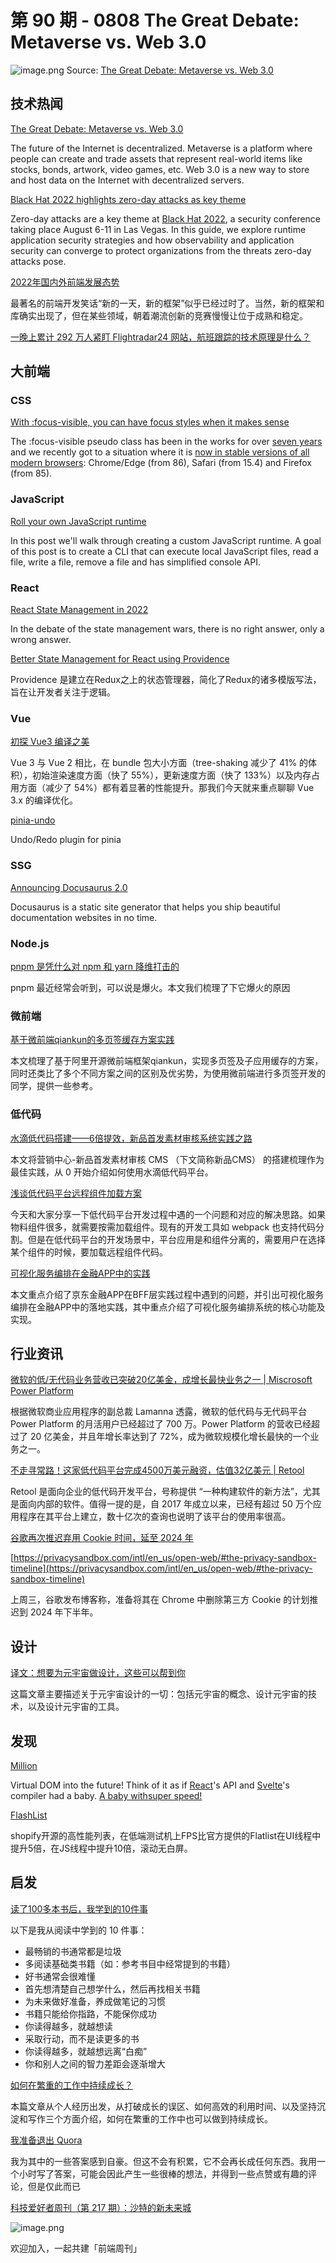 # 第 90 期 - 0808 The Great Debate: Metaverse vs. Web 3.0
![image.png](https://cdn.nlark.com/yuque/0/2022/png/85771/1659883417741-21bcfa4f-7c8a-4471-9fc7-18d2dc8d47ce.png#clientId=u9919fc43-0713-4&crop=0&crop=0&crop=1&crop=1&from=paste&height=432&id=u3f06b0fd&margin=%5Bobject%20Object%5D&name=image.png&originHeight=864&originWidth=1536&originalType=binary&ratio=1&rotation=0&showTitle=false&size=900041&status=done&style=none&taskId=ud105ce6a-d03e-4a7a-9d51-2875aec430f&title=&width=768)
Source: [The Great Debate: Metaverse vs. Web 3.0](https://www.techpeak.co/the-great-debate-metaverse-vs-web-3-0/)
## 技术热闻
[The Great Debate: Metaverse vs. Web 3.0](https://www.techpeak.co/the-great-debate-metaverse-vs-web-3-0/)

The future of the Internet is decentralized. Metaverse is a platform where people can create and trade assets that represent real-world items like stocks, bonds, artwork, video games, etc. Web 3.0 is a new way to store and host data on the Internet with decentralized servers.

[Black Hat 2022 highlights zero-day attacks as key theme](https://www.dynatrace.com/news/blog/black-hat-2022-highlights-zero-day-attacks/)

Zero-day attacks are a key theme at [Black Hat 2022](https://www.blackhat.com/us-22/), a security conference taking place August 6-11 in Las Vegas. In this guide, we explore runtime application security strategies and how observability and application security can converge to protect organizations from the threats zero-day attacks pose.

[2022年国内外前端发展态势](https://mp.weixin.qq.com/s/WIPUiKo4HRRozB--XBZGpA)

最著名的前端开发笑话“新的一天，新的框架”似乎已经过时了。当然，新的框架和库确实出现了，但在某些领域，朝着潮流创新的竞赛慢慢让位于成熟和稳定。

[一晚上累计 292 万人紧盯 Flightradar24 网站，航班跟踪的技术原理是什么？](https://mp.weixin.qq.com/s/x1GqMzpj_K0s2QFK7KQe9w)


## 大前端
### CSS
[With :focus-visible, you can have focus styles when it makes sense](https://hidde.blog/focus-visible-more-than-keyboard/)

The :focus-visible pseudo class has been in the works for over [seven years](https://github.com/WICG/focus-visible/commit/bb8c3a5ea593a0a77aee958450e9b79d0ca62f8b) and we recently got to a situation where it is [now in stable versions of all modern browsers](https://caniuse.com/?search=focus-visible): Chrome/Edge (from 86), Safari (from 15.4) and Firefox (from 85).

### JavaScript
[Roll your own JavaScript runtime](https://deno.com/blog/roll-your-own-javascript-runtime)

In this post we'll walk through creating a custom JavaScript runtime. A goal of this post is to create a CLI that can execute local JavaScript files, read a file, write a file, remove a file and has simplified console API.

### React
[React State Management in 2022](https://medium.com/@pitis.radu/react-state-management-in-2022-345c87922479)

In the debate of the state management wars, there is no right answer, only a wrong answer.

[Better State Management for React using Providence](https://opencraft.com/blog/better-state-management-for-react-using-providence/)

Providence 是建立在Redux之上的状态管理器，简化了Redux的诸多模版写法，旨在让开发者关注于逻辑。

### Vue
[初探 Vue3 编译之美](https://mp.weixin.qq.com/s/teFxhgzag8k5EXVnccdMkA)

Vue 3 与 Vue 2 相比，在 bundle 包大小方面（tree-shaking 减少了 41% 的体积），初始渲染速度方面（快了 55%），更新速度方面（快了 133%）以及内存占用方面（减少了 54%）都有着显著的性能提升。那我们今天就来重点聊聊 Vue 3.x 的编译优化。

[pinia-undo](https://github.com/wobsoriano/pinia-undo)

Undo/Redo plugin for pinia

### SSG
[Announcing Docusaurus 2.0](https://docusaurus.io/blog/2022/08/01/announcing-docusaurus-2.0)

Docusaurus is a static site generator that helps you ship beautiful documentation websites in no time.

### Node.js
[pnpm 是凭什么对 npm 和 yarn 降维打击的](https://mp.weixin.qq.com/s/bLthdXlmu8wtC3ScAaZ3Kg)

pnpm 最近经常会听到，可以说是爆火。本文我们梳理了下它爆火的原因

### 微前端
[基于微前端qiankun的多页签缓存方案实践](https://mp.weixin.qq.com/s/qW0oEQYzT7DN4MfTBDlwXw)

本文梳理了基于阿里开源微前端框架qiankun，实现多页签及子应用缓存的方案，同时还类比了多个不同方案之间的区别及优劣势，为使用微前端进行多页签开发的同学，提供一些参考。

### 低代码
[水滴低代码搭建——6倍提效，新品首发素材审核系统实践之路](https://mp.weixin.qq.com/s/W1wQKpMJ8vlMId6-iWR9HQ)

本文将营销中心-新品首发素材审核 CMS （下文简称新品CMS） 的搭建梳理作为最佳实践，从 0 开始介绍如何使用水滴低代码平台。

[浅谈低代码平台远程组件加载方案](https://mp.weixin.qq.com/s/cBWFpDdGutow59RpeSALAA)

今天和大家分享一下低代码平台开发过程中遇的一个问题和对应的解决思路。如果物料组件很多，就需要按需加载组件。现有的开发工具如 webpack 也支持代码分割。但是在低代码平台的开发场景中，平台应用是和组件分离的，需要用户在选择某个组件的时候，要加载远程组件代码。

[可视化服务编排在金融APP中的实践](https://mp.weixin.qq.com/s/5oN9JqWN7n-4Zv6B9K8kWQ)

本文重点介绍了京东金融APP在BFF层实践过程中遇到的问题，并引出可视化服务编排在金融APP中的落地实践，其中重点介绍了可视化服务编排系统的核心功能及实现。

## 行业资讯
[微软的低/无代码业务营收已突破20亿美金，成增长最快业务之一 | Miscrosoft Power Platform](https://mp.weixin.qq.com/s/YSTaQQywqYOIkiIRuCv4CA)

根据微软商业应用程序的副总裁 Lamanna 透露，微软的低代码与无代码平台 Power Platform 的月活用户已经超过了 700 万。Power Platform 的营收已经超过了 20 亿美金，并且年增长率达到了 72%，成为微软规模化增长最快的一个业务之一。

[不走寻常路！这家低代码平台完成4500万美元融资，估值32亿美元 | Retool](https://www.toutiao.com/article/7127107013867356684/)

Retool 是面向企业的低代码开发平台，号称提供 “一种构建软件的新方法”，尤其是面向内部的软件。值得一提的是，自 2017 年成立以来，已经有超过 50 万个应用程序在其平台上建立，数十亿次的查询也说明了该平台的使用率很高。

[谷歌再次推迟弃用 Cookie 时间，延至 2024 年](https://mp.weixin.qq.com/s/80hO1rxNkvmlhDUolP12xA)


[https://privacysandbox.com/intl/en_us/open-web/#the-privacy-sandbox-timeline](https://privacysandbox.com/intl/en_us/open-web/#the-privacy-sandbox-timeline)

上周三，谷歌发布博客称，准备将其在 Chrome 中删除第三方 Cookie 的计划推迟到 2024 年下半年。

## 设计
[译文：想要为元宇宙做设计，这些可以帮到你](https://mp.weixin.qq.com/s/3nayZbARY6ZdtVPAvZfvlg)

这篇文章主要描述关于元宇宙设计的一切：包括元宇宙的概念、设计元宇宙的技术，以及设计元宇宙的工具。

## 发现
[Million](https://millionjs.org/)

Virtual DOM into the future! Think of it as if [React](https://preactjs.com/)'s API and [Svelte](https://svelte.dev/)'s compiler had a baby. [A baby withsuper speed!](https://millionjs.org/benchmarks)

[FlashList](https://shopify.github.io/flash-list/docs/)

shopify开源的高性能列表，在低端测试机上FPS比官方提供的Flatlist在UI线程中提升5倍，在JS线程中提升10倍，滚动无白屏。

## 启发
[读了100多本书后，我学到的10件事](https://www.36kr.com/p/1823089284558982)

以下是我从阅读中学到的 10 件事：

- 最畅销的书通常都是垃圾
- 多阅读基础类书籍（如：参考书目中经常提到的书籍）
- 好书通常会很难懂
- 首先想清楚自己想学什么，然后再找相关书籍
- 为未来做好准备，养成做笔记的习惯
- 书籍只能给你指路，不能保你成功
- 你读得越多，就越想读
- 采取行动，而不是读更多的书
- 你读得越多，就越想远离“白痴”
- 你和别人之间的智力差距会逐渐增大

[如何在繁重的工作中持续成长？](https://juejin.cn/post/7124180647958020104)

本篇文章从个人经历出发，从打破成长的误区、如何高效的利用时间、以及坚持沉淀和写作三个方面介绍，如何在繁重的工作中也可以做到持续成长。

[我准备退出 Quora](http://exquora.thoughtstorms.info/)

我为其中的一些答案感到自豪。但这不会有积累，它不会再长成任何东西。我用一个小时写了答案，可能会因此产生一些很棒的想法，并得到一些点赞或有趣的评论，但是仅此而已

[科技爱好者周刊（第 217 期）：沙特的新未来城](http://www.ruanyifeng.com/blog/2022/08/weekly-issue-217.html)

![image.png](https://cdn.nlark.com/yuque/0/2020/png/85771/1605930034828-7fc81343-651f-4a15-8465-eebe5a23cf61.png#crop=0&crop=0&crop=1&crop=1&height=31&id=C5Hpa&margin=%5Bobject%20Object%5D&name=image.png&originHeight=90&originWidth=2186&originalType=binary&ratio=1&rotation=0&showTitle=false&size=14325&status=done&style=none&title=&width=746)


欢迎加入，一起共建「前端周刊」

